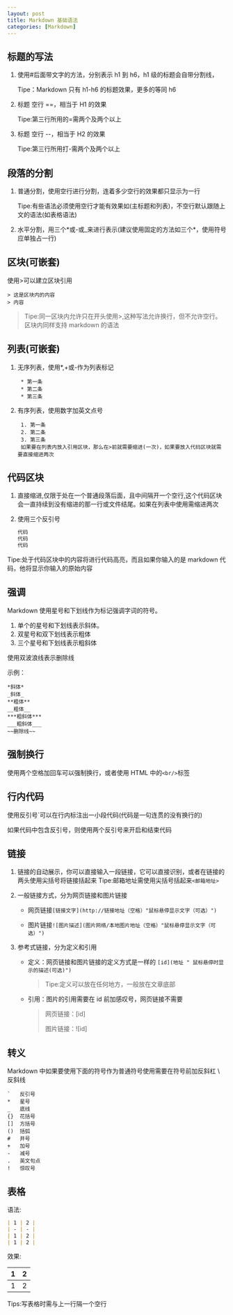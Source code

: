 ```yaml
---
layout: post
title: Markdown 基础语法
categories: [Markdown]
---
```


## 标题的写法

1. 使用#后面带文字的方法，分别表示 h1 到 h6，h1 级的标题会自带分割线，

   Tipe：Markdown 只有 h1-h6 的标题效果，更多的等同 h6

2. 标题 空行 ==，相当于 H1 的效果

   Tipe:第三行所用的=需两个及两个以上

3. 标题 空行 --，相当于 H2 的效果

   Tipe:第三行所用打-需两个及两个以上

## 段落的分割

1. 普通分割，使用空行进行分割，连着多少空行的效果都只显示为一行

   Tipe:有些语法必须使用空行才能有效果如(主标题和列表)，不空行默认跟随上文的语法(如表格语法)

2. 水平分割，用三个\*或-或\_来进行表示(建议使用固定的方法如三个\*，使用符号应单独占一行)

## 区块(可嵌套)

使用>可以建立区块引用

```makedown
> 这是区块内的内容
> 内容
```

> Tipe:同一区块内允许只在开头使用>,这种写法允许换行，但不允许空行。区块内同样支持 markdown 的语法

## 列表(可嵌套)

1. 无序列表，使用\*,+或-作为列表标记

   ```makedown
    * 第一条
    * 第二条
    * 第三条
   ```

2. 有序列表，使用数字加英文点号

   ```makedown
    1. 第一条
    2. 第二条
    3. 第三条
    如果要在列表内放入引用区块，那么在>前就需要缩进(一次)，如果要放入代码区块就需要直接缩进两次
   ```

## 代码区块

1. 直接缩进,仅限于处在一个普通段落后面，且中间隔开一个空行,这个代码区块会一直持续到没有缩进的那一行或文件结尾。如果在列表中使用需缩进两次

2. 使用三个反引号

   ```markdown
   代码
   代码
   代码
   ```

Tipe:处于代码区块中的内容将进行代码高亮，而且如果你输入的是 markdown 代码，他将显示你输入的原始内容

## 强调

Markdown 使用星号和下划线作为标记强调字词的符号。

1. 单个的星号和下划线表示斜体。
2. 双星号和双下划线表示粗体
3. 三个星号和下划线表示粗斜体

使用双波浪线表示删除线

示例：

```makedown
*斜体*
_斜体_
**粗体**
__粗体__
***粗斜体***
___粗斜体___
~~删除线~~
```

## 强制换行

使用两个空格加回车可以强制换行，或者使用 HTML 中的`<br/>`标签

## 行内代码

使用反引号\`可以在行内标注出一小段代码(代码是一句连贯的没有换行的)

如果代码中包含反引号，则使用两个反引号来开启和结束代码

## 链接

1. 链接的自动展示，你可以直接输入一段链接，它可以直接识别，或者在链接的两头使用尖括号将链接括起来 Tipe:邮箱地址需使用尖括号括起来`<邮箱地址>`

2. 一般链接方式，分为网页链接和图片链接

   - 网页链接`[链接文字](http://链接地址（空格）"鼠标悬停显示文字（可选）")`

   - 图片链接`![图片描述](图片网络/本地图片地址（空格）"鼠标悬停显示文字（可选）")`

3. 参考式链接，分为定义和引用

   - 定义：网页链接和图片链接的定义方式是一样的
     `[id](地址 " 鼠标悬停时显示的描述(可选)")`

     > Tipe:定义可以放在任何地方，一般放在文章底部

   - 引用：图片的引用需要在 id 前加感叹号，网页链接不需要

     > 网页链接：[id]
     >
     > 图片链接：![id]

## 转义

Markdown 中如果要使用下面的符号作为普通符号使用需要在符号前加反斜杠
\ 反斜线

```makedown
`   反引号
*   星号
_   底线
{}  花括号
[]  方括号
()  括弧
#   井号
+   加号
-   减号
.   英文句点
!   惊叹号
```

## 表格

语法:

```Markdown
| 1 | 2 |
| - | - |
| 1 | 2 |
| 1 | 2 |
```

效果:

| 1   | 2   |
| --- | --- |
| 1   | 2   |

Tips:写表格时需与上一行隔一个空行
